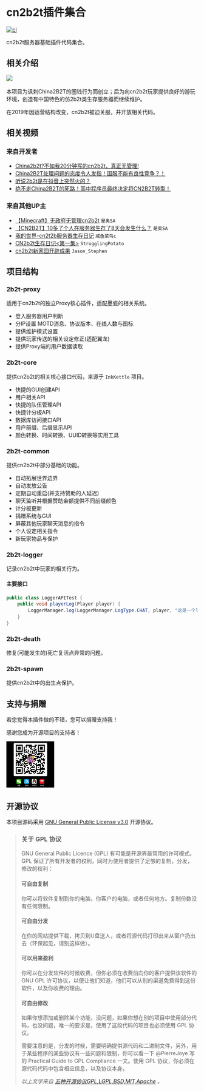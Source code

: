 # cn2b2t插件集合

[![ci](https://github.com/CarmJos/cn2b2t-parent/actions/workflows/maven.yml/badge.svg?branch=master)](https://github.com/CarmJos/cn2b2t-parent/actions/workflows/maven.yml)

cn2b2t服务器基础插件代码集合。

## 相关介绍

<img src="https://github.com/CarmJos/cn2b2t-parent/blob/master/_img/2b2t.png" />

本项目为讽刺China2B2T的圈钱行为而创立；后为向cn2b2t玩家提供良好的游玩环境，创造有中国特色的仿2b2t类生存服务器而继续维护。

在2019年因运营结构改变，cn2b2t被迫关服，并开放相关代码。

## 相关视频

### 来自开发者
- [China2b2t?不如我20分钟写的cn2b2t，真正无管理!](https://www.bilibili.com/video/BV15t411J7FA)
- [China2B2T处理问题的态度令人发指！国服不能有良性竞争？！](https://www.bilibili.com/video/BV1st411K7es)
- [听说2b2t是在抖音上突然火的？](https://www.bilibili.com/video/BV17t41177VP)
- [绝不走China2B2T的死路！高中程序员最终决定将CN2B2T转型！](https://www.bilibili.com/video/BV1Kt411P7F4)

### 来自其他UP主

- [【Minecraft】无政府无管理cn2b2t](https://www.bilibili.com/video/BV1Nt411M7xj) `是奥SA`
- [【CN2B2T】10多了个人在服务器生存了8天会发生什么？](https://www.bilibili.com/video/BV1E4411X73h) `是奥SA`
- [我的世界-cn2t2b服务器生存日记](https://www.bilibili.com/video/BV12J411u7Em) `咸鱼菜鸟c`
- [CN2b2t生存日记<第一集>](https://www.bilibili.com/video/BV1wE411D7vd) `StrugglingPotato`
- [cn2b2t新家园开辟成果](https://www.bilibili.com/video/BV1KE411R7Jf) `Jason_Stephen`

## 项目结构

### 2b2t-proxy

适用于cn2b2t的独立Proxy核心插件，适配墨瓷的相关系统。

- 登入服务器用户判断
- 分IP设置 MOTD消息、协议版本、在线人数与图标
- 提供维护模式设置
- 提供玩家传送的相关设定修正(适配翼龙)
- 提供Proxy端的用户数据读取

### 2b2t-core

提供cn2b2t的相关核心接口代码，来源于 `InkKettle` 项目。

- 快捷的GUI创建API
- 用户相关API
- 快捷的队伍管理API
- 快捷计分板API
- 数据库访问接口API
- 用户前缀、后缀显示API
- 颜色转换、时间转换、UUID转换等实用工具

### 2b2t-common

提供cn2b2t中部分基础的功能。

- 自动拓展世界边界
- 自动发放公告
- 定期自动重启(并支持赞助的人延迟)
- 聊天监听并根据赞助金额提供不同前缀颜色
- 计分板更新
- 捐赠系统与GUI
- 屏蔽其他玩家聊天消息的指令
- 个人设定相关指令
- 新玩家物品与保护

### 2b2t-logger

记录cn2b2t中玩家的相关行为。

#### 主要接口

```java
public class LoggerAPITest {
    public void playerLog(Player player) {
        LoggerManager.log(LoggerManager.LogType.CHAT, player, "这是一个log的测试");
    }
}
```

### 2b2t-death

修复(可能发生的)死亡复活点异常的问题。

### 2b2t-spawn

提供cn2b2t中的出生点保护。

## 支持与捐赠

若您觉得本插件做的不错，您可以捐赠支持我！

感谢您成为开源项目的支持者！

<img height=25% width=25% src="https://raw.githubusercontent.com/CarmJos/CarmJos/main/img/donate-code.jpg" />

## 开源协议

本项目源码采用 [GNU General Public License v3.0](https://opensource.org/licenses/GPL-3.0) 开源协议。
> ### 关于 GPL 协议
> GNU General Public Licence (GPL) 有可能是开源界最常用的许可模式。GPL 保证了所有开发者的权利，同时为使用者提供了足够的复制，分发，修改的权利：
>
> #### 可自由复制
> 你可以将软件复制到你的电脑，你客户的电脑，或者任何地方。复制份数没有任何限制。
> #### 可自由分发
> 在你的网站提供下载，拷贝到U盘送人，或者将源代码打印出来从窗户扔出去（环保起见，请别这样做）。
> #### 可以用来盈利
> 你可以在分发软件的时候收费，但你必须在收费前向你的客户提供该软件的 GNU GPL 许可协议，以便让他们知道，他们可以从别的渠道免费得到这份软件，以及你收费的理由。
> #### 可自由修改
> 如果你想添加或删除某个功能，没问题，如果你想在别的项目中使用部分代码，也没问题，唯一的要求是，使用了这段代码的项目也必须使用 GPL 协议。
>
> 需要注意的是，分发的时候，需要明确提供源代码和二进制文件，另外，用于某些程序的某些协议有一些问题和限制，你可以看一下 @PierreJoye 写的 Practical Guide to GPL Compliance 一文。使用 GPL 协议，你必须在源代码代码中包含相应信息，以及协议本身。
>
> *以上文字来自 [五种开源协议GPL,LGPL,BSD,MIT,Apache](https://www.oschina.net/question/54100_9455) 。*
